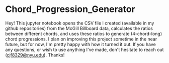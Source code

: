 # Chord_Progression_Generator

Hey!
This jupyter notebook opens the CSV file I created (available in my github repositories) from the McGill Billboard data, calculates the ratios between different chords, and uses these ratios to generate (4-chord-long) chord progressions. I plan on improving this project sometime in the near future, but for now, I'm pretty happy with how it turned it out. If you have any questions, or wish to use anything I've made, don't hesitate to reach out (cjf8329@nyu.edu). Thanks!
